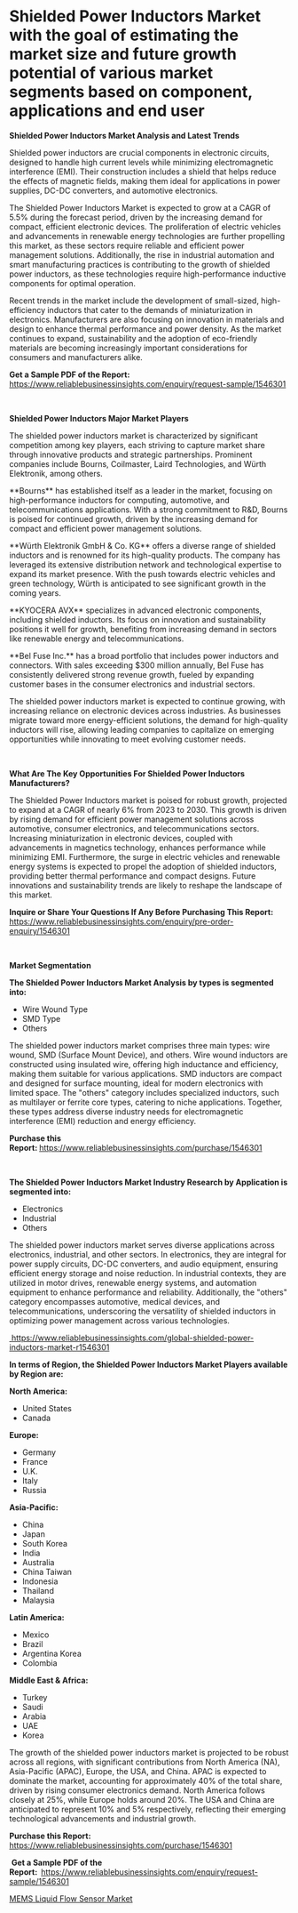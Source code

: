 <p><h1>Shielded Power Inductors Market with the goal of estimating the market size and future growth potential of various market segments based on component, applications and end user</h1></p><p><strong>Shielded Power Inductors Market Analysis and Latest Trends</strong></p>
<p><p>Shielded power inductors are crucial components in electronic circuits, designed to handle high current levels while minimizing electromagnetic interference (EMI). Their construction includes a shield that helps reduce the effects of magnetic fields, making them ideal for applications in power supplies, DC-DC converters, and automotive electronics.</p><p>The Shielded Power Inductors Market is expected to grow at a CAGR of 5.5% during the forecast period, driven by the increasing demand for compact, efficient electronic devices. The proliferation of electric vehicles and advancements in renewable energy technologies are further propelling this market, as these sectors require reliable and efficient power management solutions. Additionally, the rise in industrial automation and smart manufacturing practices is contributing to the growth of shielded power inductors, as these technologies require high-performance inductive components for optimal operation.</p><p>Recent trends in the market include the development of small-sized, high-efficiency inductors that cater to the demands of miniaturization in electronics. Manufacturers are also focusing on innovation in materials and design to enhance thermal performance and power density. As the market continues to expand, sustainability and the adoption of eco-friendly materials are becoming increasingly important considerations for consumers and manufacturers alike.</p></p>
<p><strong>Get a Sample PDF of the Report:&nbsp;</strong> <a href="https://www.reliablebusinessinsights.com/enquiry/request-sample/1546301?utm_campaign=2221&utm_medium=2&utm_source=Github&utm_content=ia&utm_term=10022025&utm_id=shielded-power-inductors">https://www.reliablebusinessinsights.com/enquiry/request-sample/1546301</a></p>
<p>&nbsp;</p>
<p><strong>Shielded Power Inductors Major Market Players</strong></p>
<p><p>The shielded power inductors market is characterized by significant competition among key players, each striving to capture market share through innovative products and strategic partnerships. Prominent companies include Bourns, Coilmaster, Laird Technologies, and Würth Elektronik, among others.</p><p>**Bourns** has established itself as a leader in the market, focusing on high-performance inductors for computing, automotive, and telecommunications applications. With a strong commitment to R&D, Bourns is poised for continued growth, driven by the increasing demand for compact and efficient power management solutions.</p><p>**Würth Elektronik GmbH & Co. KG** offers a diverse range of shielded inductors and is renowned for its high-quality products. The company has leveraged its extensive distribution network and technological expertise to expand its market presence. With the push towards electric vehicles and green technology, Würth is anticipated to see significant growth in the coming years.</p><p>**KYOCERA AVX** specializes in advanced electronic components, including shielded inductors. Its focus on innovation and sustainability positions it well for growth, benefiting from increasing demand in sectors like renewable energy and telecommunications.</p><p>**Bel Fuse Inc.** has a broad portfolio that includes power inductors and connectors. With sales exceeding $300 million annually, Bel Fuse has consistently delivered strong revenue growth, fueled by expanding customer bases in the consumer electronics and industrial sectors.</p><p>The shielded power inductors market is expected to continue growing, with increasing reliance on electronic devices across industries. As businesses migrate toward more energy-efficient solutions, the demand for high-quality inductors will rise, allowing leading companies to capitalize on emerging opportunities while innovating to meet evolving customer needs.</p></p>
<p>&nbsp;</p>
<p><strong>What Are The Key Opportunities For Shielded Power Inductors Manufacturers?</strong></p>
<p><p>The Shielded Power Inductors market is poised for robust growth, projected to expand at a CAGR of nearly 6% from 2023 to 2030. This growth is driven by rising demand for efficient power management solutions across automotive, consumer electronics, and telecommunications sectors. Increasing miniaturization in electronic devices, coupled with advancements in magnetics technology, enhances performance while minimizing EMI. Furthermore, the surge in electric vehicles and renewable energy systems is expected to propel the adoption of shielded inductors, providing better thermal performance and compact designs. Future innovations and sustainability trends are likely to reshape the landscape of this market.</p></p>
<p><strong>Inquire or Share Your Questions If Any Before Purchasing This Report:</strong> <a href="https://www.reliablebusinessinsights.com/enquiry/pre-order-enquiry/1546301?utm_campaign=2221&utm_medium=2&utm_source=Github&utm_content=ia&utm_term=10022025&utm_id=shielded-power-inductors">https://www.reliablebusinessinsights.com/enquiry/pre-order-enquiry/1546301</a></p>
<p>&nbsp;</p>
<p><strong>Market Segmentation</strong></p>
<p><strong>The Shielded Power Inductors Market Analysis by types is segmented into:</strong></p>
<p><ul><li>Wire Wound Type</li><li>SMD Type</li><li>Others</li></ul></p>
<p><p>The shielded power inductors market comprises three main types: wire wound, SMD (Surface Mount Device), and others. Wire wound inductors are constructed using insulated wire, offering high inductance and efficiency, making them suitable for various applications. SMD inductors are compact and designed for surface mounting, ideal for modern electronics with limited space. The "others" category includes specialized inductors, such as multilayer or ferrite core types, catering to niche applications. Together, these types address diverse industry needs for electromagnetic interference (EMI) reduction and energy efficiency.</p></p>
<p><strong>Purchase this Report:&nbsp;</strong><a href="https://www.reliablebusinessinsights.com/purchase/1546301?utm_campaign=2221&utm_medium=2&utm_source=Github&utm_content=ia&utm_term=10022025&utm_id=shielded-power-inductors">https://www.reliablebusinessinsights.com/purchase/1546301</a></p>
<p>&nbsp;</p>
<p><strong>The Shielded Power Inductors Market Industry Research by Application is segmented into:</strong></p>
<p><ul><li>Electronics</li><li>Industrial</li><li>Others</li></ul></p>
<p><p>The shielded power inductors market serves diverse applications across electronics, industrial, and other sectors. In electronics, they are integral for power supply circuits, DC-DC converters, and audio equipment, ensuring efficient energy storage and noise reduction. In industrial contexts, they are utilized in motor drives, renewable energy systems, and automation equipment to enhance performance and reliability. Additionally, the "others" category encompasses automotive, medical devices, and telecommunications, underscoring the versatility of shielded inductors in optimizing power management across various technologies.</p></p>
<p><a href="https://www.reliablebusinessinsights.com/global-shielded-power-inductors-market-r1546301?utm_campaign=2221&utm_medium=2&utm_source=Github&utm_content=ia&utm_term=10022025&utm_id=shielded-power-inductors">&nbsp;https://www.reliablebusinessinsights.com/global-shielded-power-inductors-market-r1546301</a></p>
<p><strong>In terms of Region, the Shielded Power Inductors Market Players available by Region are:</strong></p>
<p>
    <p> <strong> North America: </strong>
        <ul>
            <li>United States</li>
            <li>Canada</li>
        </ul>
        </p> 
    <p> <strong> Europe: </strong>
        <ul>
            <li>Germany</li>
            <li>France</li>
            <li>U.K.</li>
            <li>Italy</li>
            <li>Russia</li>
        </ul>
        </p> 
    <p> <strong> Asia-Pacific: </strong>
        <ul>
            <li>China</li>
            <li>Japan</li>
            <li>South Korea</li>
            <li>India</li>
            <li>Australia</li>
            <li>China Taiwan</li>
            <li>Indonesia</li>
            <li>Thailand</li>
            <li>Malaysia</li>
        </ul>
        </p> 
    <p> <strong> Latin America: </strong>
        <ul>
            <li>Mexico</li>
            <li>Brazil</li>
            <li>Argentina Korea</li>
            <li>Colombia</li>
        </ul>
        </p> 
    <p> <strong> Middle East & Africa: </strong>
        <ul>
            <li>Turkey</li>
            <li>Saudi</li>
            <li>Arabia</li>
            <li>UAE</li>
            <li>Korea</li>
        </ul>
    </p>
    </p>
<p><p>The growth of the shielded power inductors market is projected to be robust across all regions, with significant contributions from North America (NA), Asia-Pacific (APAC), Europe, the USA, and China. APAC is expected to dominate the market, accounting for approximately 40% of the total share, driven by rising consumer electronics demand. North America follows closely at 25%, while Europe holds around 20%. The USA and China are anticipated to represent 10% and 5% respectively, reflecting their emerging technological advancements and industrial growth.</p></p>
<p><strong>Purchase this Report: </strong><a href="https://www.reliablebusinessinsights.com/purchase/1546301?utm_campaign=2221&utm_medium=2&utm_source=Github&utm_content=ia&utm_term=10022025&utm_id=shielded-power-inductors">https://www.reliablebusinessinsights.com/purchase/1546301</a></p>
<p>&nbsp;<strong>Get a Sample PDF of the Report:&nbsp;&nbsp;</strong><a href="https://www.reliablebusinessinsights.com/enquiry/request-sample/1546301?utm_campaign=2221&utm_medium=2&utm_source=Github&utm_content=ia&utm_term=10022025&utm_id=shielded-power-inductors">https://www.reliablebusinessinsights.com/enquiry/request-sample/1546301</a></p>
<p><strong></strong></p>
<p><p><a href="https://github.com/klindsey95/Market-Research-Report-List-1/blob/main/mems-liquid-flow-sensor-market.md?utm_campaign=2221&utm_medium=2&utm_source=Github&utm_content=ia&utm_term=10022025&utm_id=shielded-power-inductors">MEMS Liquid Flow Sensor Market</a></p></p>